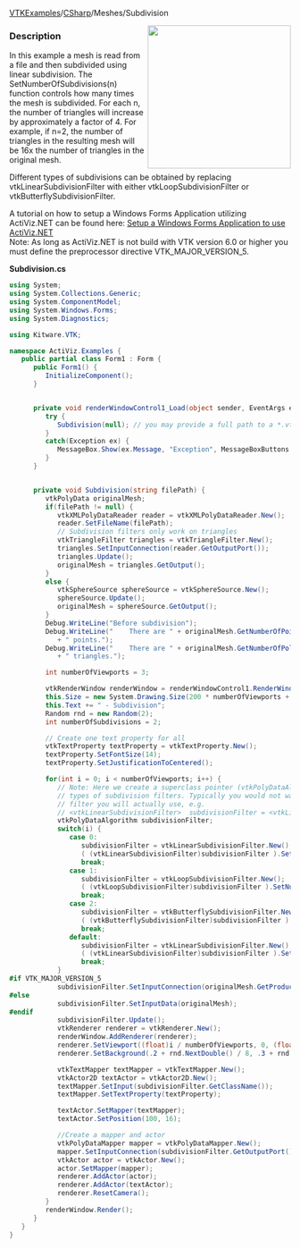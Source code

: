 [VTKExamples](/home/)/[CSharp](/CSharp)/Meshes/Subdivision

<img align="right" src="https://github.com/lorensen/VTKExamples/blob/gh-pages/Testing/Baseline/Meshes/TestSubdivision.png?raw=true" width="256" />

### Description
<p>In this example a mesh is read from a file and then subdivided using linear subdivision. The SetNumberOfSubdivisions(n) function controls how many times the mesh is subdivided. For each n, the number of triangles will increase by approximately a factor of 4. For example, if n=2, the number of triangles in the resulting mesh will be 16x the number of triangles in the original mesh.<br />

Different types of subdivisions can be obtained by replacing vtkLinearSubdivisionFilter with either vtkLoopSubdivisionFilter or vtkButterflySubdivisionFilter.</p>A tutorial on how to setup a Windows Forms Application utilizing ActiViz.NET can be found here: [Setup a Windows Forms Application to use ActiViz.NET](http://www.vtk.org/Wiki/VTK/CSharp/ActiViz.NET)<br />
Note: As long as ActiViz.NET is not build with VTK version 6.0 or higher you must define the preprocessor directive VTK_MAJOR_VERSION_5.

**Subdivision.cs**
```csharp
using System;
using System.Collections.Generic;
using System.ComponentModel;
using System.Windows.Forms;
using System.Diagnostics;

using Kitware.VTK;

namespace ActiViz.Examples {
   public partial class Form1 : Form {
      public Form1() {
         InitializeComponent();
      }


      private void renderWindowControl1_Load(object sender, EventArgs e) {
         try {
            Subdivision(null); // you may provide a full path to a *.vtu file
         }
         catch(Exception ex) {
            MessageBox.Show(ex.Message, "Exception", MessageBoxButtons.OK);
         }
      }


      private void Subdivision(string filePath) {
         vtkPolyData originalMesh;
         if(filePath != null) {
            vtkXMLPolyDataReader reader = vtkXMLPolyDataReader.New();
            reader.SetFileName(filePath);
            // Subdivision filters only work on triangles
            vtkTriangleFilter triangles = vtkTriangleFilter.New();
            triangles.SetInputConnection(reader.GetOutputPort());
            triangles.Update();
            originalMesh = triangles.GetOutput();
         }
         else {
            vtkSphereSource sphereSource = vtkSphereSource.New();
            sphereSource.Update();
            originalMesh = sphereSource.GetOutput();
         }
         Debug.WriteLine("Before subdivision");
         Debug.WriteLine("    There are " + originalMesh.GetNumberOfPoints()
            + " points.");
         Debug.WriteLine("    There are " + originalMesh.GetNumberOfPolys()
            + " triangles.");

         int numberOfViewports = 3;

         vtkRenderWindow renderWindow = renderWindowControl1.RenderWindow;
         this.Size = new System.Drawing.Size(200 * numberOfViewports + 12, 252);
         this.Text += " - Subdivision";
         Random rnd = new Random(2);
         int numberOfSubdivisions = 2;

         // Create one text property for all
         vtkTextProperty textProperty = vtkTextProperty.New();
         textProperty.SetFontSize(14);
         textProperty.SetJustificationToCentered();

         for(int i = 0; i < numberOfViewports; i++) {
            // Note: Here we create a superclass pointer (vtkPolyDataAlgorithm) so that we can easily instantiate different
            // types of subdivision filters. Typically you would not want to do this, but rather create the pointer to be the type
            // filter you will actually use, e.g. 
            // <vtkLinearSubdivisionFilter>  subdivisionFilter = <vtkLinearSubdivisionFilter>.New();
            vtkPolyDataAlgorithm subdivisionFilter;
            switch(i) {
               case 0:
                  subdivisionFilter = vtkLinearSubdivisionFilter.New();
                  ( (vtkLinearSubdivisionFilter)subdivisionFilter ).SetNumberOfSubdivisions(numberOfSubdivisions);
                  break;
               case 1:
                  subdivisionFilter = vtkLoopSubdivisionFilter.New();
                  ( (vtkLoopSubdivisionFilter)subdivisionFilter ).SetNumberOfSubdivisions(numberOfSubdivisions);
                  break;
               case 2:
                  subdivisionFilter = vtkButterflySubdivisionFilter.New();
                  ( (vtkButterflySubdivisionFilter)subdivisionFilter ).SetNumberOfSubdivisions(numberOfSubdivisions);
                  break;
               default:
                  subdivisionFilter = vtkLinearSubdivisionFilter.New();
                  ( (vtkLinearSubdivisionFilter)subdivisionFilter ).SetNumberOfSubdivisions(numberOfSubdivisions);
                  break;
            }
#if VTK_MAJOR_VERSION_5
            subdivisionFilter.SetInputConnection(originalMesh.GetProducerPort());
#else
            subdivisionFilter.SetInputData(originalMesh);
#endif
            subdivisionFilter.Update();
            vtkRenderer renderer = vtkRenderer.New();
            renderWindow.AddRenderer(renderer);
            renderer.SetViewport((float)i / numberOfViewports, 0, (float)( i + 1 ) / numberOfViewports, 1);
            renderer.SetBackground(.2 + rnd.NextDouble() / 8, .3 + rnd.NextDouble() / 8, .4 + rnd.NextDouble() / 8);

            vtkTextMapper textMapper = vtkTextMapper.New();
            vtkActor2D textActor = vtkActor2D.New();
            textMapper.SetInput(subdivisionFilter.GetClassName());
            textMapper.SetTextProperty(textProperty);

            textActor.SetMapper(textMapper);
            textActor.SetPosition(100, 16);

            //Create a mapper and actor
            vtkPolyDataMapper mapper = vtkPolyDataMapper.New();
            mapper.SetInputConnection(subdivisionFilter.GetOutputPort());
            vtkActor actor = vtkActor.New();
            actor.SetMapper(mapper);
            renderer.AddActor(actor);
            renderer.AddActor(textActor);
            renderer.ResetCamera();
         }
         renderWindow.Render();
      }
   }
}
```
